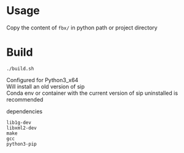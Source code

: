 # Usage

Copy the content of `fbx/` in python path or project directory

# Build 
 
 `./build.sh`

Configured for Python3_x64    
Will install an old version of sip   
Conda env or container with the current version of sip uninstalled is recommended    

dependencies
```
lib1g-dev
libxml2-dev
make
gcc
python3-pip
```

